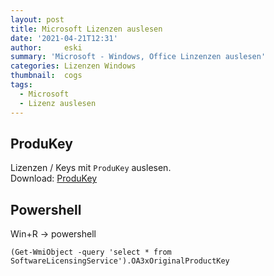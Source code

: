 ```yaml
---
layout: post
title: Microsoft Lizenzen auslesen
date: '2021-04-21T12:31'
author:     eski
summary: 'Microsoft - Windows, Office Linzenzen auslesen'
categories: Lizenzen Windows
thumbnail:  cogs
tags:
  - Microsoft
  - Lizenz auslesen
---
```



## ProduKey


Lizenzen / Keys mit `ProduKey` auslesen.
<br>Download: [ProduKey][1]


## Powershell

Win+R -> powershell
```
(Get-WmiObject -query 'select * from SoftwareLicensingService').OA3xOriginalProductKey

```



[1]: http://www.nirsoft.net/utils/produkey.zip